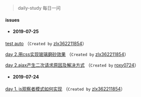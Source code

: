 
 > daily-study 每日一问
#### issues
* #### 2019-07-25
 [test auto](https://github.com/zlx362211854/daily-study/issues/13) （`Created by` [zlx362211854](https://github.com/zlx362211854)）

 [day 2.用css实现玻璃磨砂效果](https://github.com/zlx362211854/daily-study/issues/4) （`Created by` [zlx362211854](https://github.com/zlx362211854)）

 [day 2.ajax产生二次请求原因及解决方式](https://github.com/zlx362211854/daily-study/issues/3) （`Created by` [roxy0724](https://github.com/roxy0724)）

* #### 2019-07-24
 [day 1. js观察者模式如何实现](https://github.com/zlx362211854/daily-study/issues/1) （`Created by` [zlx362211854](https://github.com/zlx362211854)）
